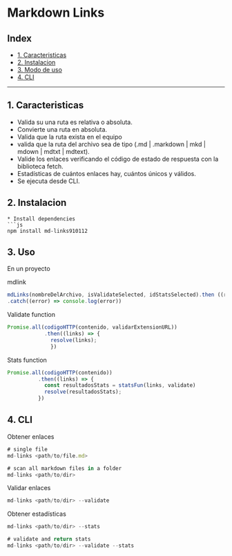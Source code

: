 # Markdown Links

## Index

* [1. Caracteristicas](#1-Caracteristicas)
* [2. Instalacion](#2-Instalacion)
* [3. Modo de uso](#3-uso)
* [4. CLI](#4-cli)

***

## 1. Caracteristicas
* Valida su una ruta es relativa o absoluta.
* Convierte una ruta en absoluta.
* Valida que la ruta exista en el equipo
* valida que la ruta del archivo sea de tipo (.md | .markdown | mkd | mdown | mdtxt | mdtext).
* Valide los enlaces verificando el código de estado de respuesta con la biblioteca fetch.
* Estadísticas de cuántos enlaces hay, cuántos únicos y válidos.
* Se ejecuta desde CLI.

## 2. Instalacion
```
* Install dependencies
```js
npm install md-links910112
```

## 3. Uso
En un proyecto

mdlink
```js
mdLinks(nombreDelArchivo, isValidateSelected, idStatsSelected).then ((res) => console.log(res))
.catch((error) => console.log(error))
```

Validate function 
```js
Promise.all(codigoHTTP(contenido, validarExtensionURL))
            .then((links) => {
              resolve(links);
              })
```

Stats function 
```js
Promise.all(codigoHTTP(contenido))
          .then((links) => {
            const resultadosStats = statsFun(links, validate)
            resolve(resultadosStats);
          })
```

## 4. CLI

Obtener enlaces
```js
# single file
md-links <path/to/file.md>

# scan all markdown files in a folder
md-links <path/to/dir>
```

Validar enlaces
```js
md-links <path/to/dir> --validate
```

Obtener estadísticas
```js
md-links <path/to/dir> --stats

# validate and return stats
md-links <path/to/dir> --validate --stats
```